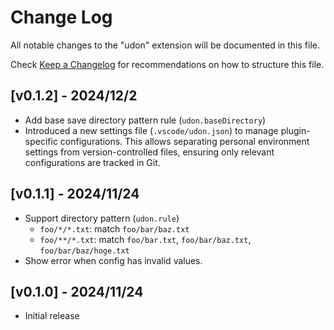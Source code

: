 # Change Log

All notable changes to the "udon" extension will be documented in this file.

Check [Keep a Changelog](http://keepachangelog.com/) for recommendations on how to structure this file.

## [v0.1.2] - 2024/12/2

- Add base save directory pattern rule (`udon.baseDirectory`)
- Introduced a new settings file (`.vscode/udon.json`) to manage plugin-specific configurations. This allows separating personal environment settings from version-controlled files, ensuring only relevant configurations are tracked in Git.

## [v0.1.1] - 2024/11/24

- Support directory pattern (`udon.rule`)
    - `foo/*/*.txt`: match `foo/bar/baz.txt`
    - `foo/**/*.txt`: match `foo/bar.txt`, `foo/bar/baz.txt`, `foo/bar/baz/hoge.txt`
- Show error when config has invalid values.


## [v0.1.0] - 2024/11/24

- Initial release